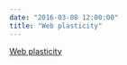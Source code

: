 ```yaml
---
date: "2016-03-08 12:00:00"
title: "Web plasticity"
---
```


[Web plasticity](/lemire/blog/2016/03-08-web-plasticity)

